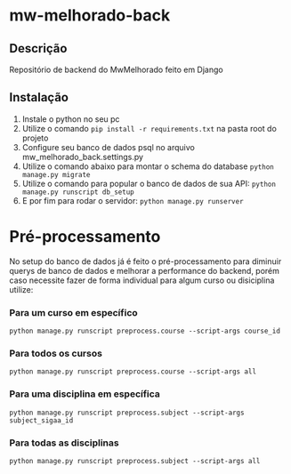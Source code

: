 # mw-melhorado-back

## Descrição
Repositório de backend do MwMelhorado feito em Django

## Instalação
1. Instale o python no seu pc
2. Utilize o comando ```pip install -r requirements.txt``` na pasta root do projeto
3. Configure seu banco de dados psql no arquivo mw_melhorado_back.settings.py
4. Utilize o comando abaixo para montar o schema do database
```python manage.py migrate```
5. Utilize o comando para popular o banco de dados de sua API:
```python manage.py runscript db_setup```
6. E por fim para rodar o servidor: 
```python manage.py runserver```

# Pré-processamento
No setup do banco de dados já é feito o pré-processamento para diminuir querys de banco de dados e melhorar a performance 
do backend, porém caso necessite fazer de forma individual para algum curso ou disiciplina utilize:
### Para um curso em específico
```python manage.py runscript preprocess.course --script-args course_id```
### Para todos os cursos
```python manage.py runscript preprocess.course --script-args all```
### Para uma disciplina em específica
```python manage.py runscript preprocess.subject --script-args subject_sigaa_id```
### Para todas as disciplinas
```python manage.py runscript preprocess.subject --script-args all```